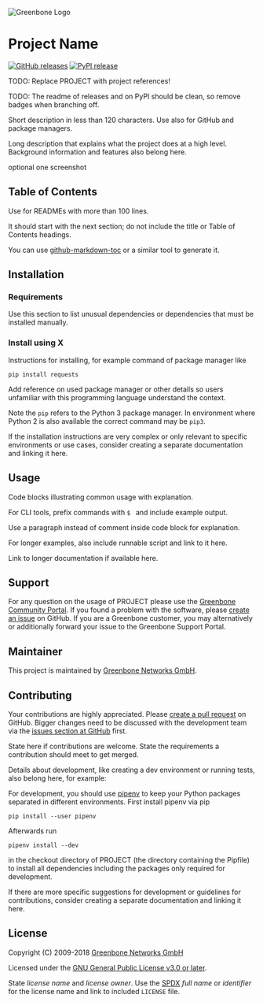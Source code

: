 ![Greenbone Logo](https://www.greenbone.net/wp-content/uploads/gb_logo_resilience_horizontal.png)

# Project Name

[![GitHub releases](https://img.shields.io/github/release/greenbone/PROJECT.svg)](https://github.com/greenbone/PROJECT/releases)
[![PyPI release](https://img.shields.io/pypi/v/PROJECT.svg)](https://pypi.org/project/PyDCF/)

TODO: Replace PROJECT with project references!

TODO: The readme of releases and on PyPI should be clean, so remove badges when branching off.

Short description in less than 120 characters. Use also for GitHub and package managers.

Long description that explains what the project does at a high level. Background information and features also belong here.

optional one screenshot

## Table of Contents

Use for READMEs with more than 100 lines.

It should start with the next section; do not include the title or Table of Contents headings.

You can use [github-markdown-toc](https://github.com/ekalinin/github-markdown-toc) or a similar tool to generate it.

## Installation

### Requirements

Use this section to list unusual dependencies or dependencies that must be installed manually.

### Install using X

Instructions for installing, for example command of package manager like

    pip install requests

Add reference on used package manager or other details so users unfamiliar with this programming language understand the context.

Note the `pip` refers to the Python 3 package manager. In environment where Python 2 is also available the correct command may be `pip3`.

If the installation instructions are very complex or only relevant to specific environments or use cases, consider creating a separate documentation and linking it here.

## Usage

Code blocks illustrating common usage with explanation.

For CLI tools, prefix commands with `$ ` and include example output.

Use a paragraph instead of comment inside code block for explanation.

For longer examples, also include runnable script and link to it here.

Link to longer documentation if available here.

## Support

For any question on the usage of PROJECT please use the [Greenbone Community Portal](https://community.greenbone.net/c/X). If you found a problem with the software, please [create an issue](https://github.com/greenbone/PROJECT/issues) on GitHub. If you are a Greenbone customer, you may alternatively or additionally forward your issue to the Greenbone Support Portal.

## Maintainer

This project is maintained by [Greenbone Networks GmbH](https://www.greenbone.net/).

## Contributing

Your contributions are highly appreciated. Please [create a pull request](https://github.com/greenbone/PROJECT/pulls) on GitHub. Bigger changes need to be discussed with the development team via the [issues section at GitHub](https://github.com/greenbone/PROJECT/issues) first.

State here if contributions are welcome. State the requirements a contribution should meet to get merged.

Details about development, like creating a dev environment or running tests, also belong here, for example:

For development, you should use [pipenv](https://pipenv.readthedocs.io/en/latest/) to keep your Python packages separated in different environments. First install pipenv via pip

    pip install --user pipenv

Afterwards run

    pipenv install --dev

in the checkout directory of PROJECT (the directory containing the Pipfile) to install all dependencies including the packages only required for development.

If there are more specific suggestions for development or guidelines for contributions, consider creating a separate documentation and linking it here.


## License

Copyright (C) 2009-2018 [Greenbone Networks GmbH](https://www.greenbone.net/)

Licensed under the [GNU General Public License v3.0 or later](LICENSE).

State *license name* and *license owner*. Use the [SPDX](https://spdx.org/licenses/) *full name* or *identifier* for the license name and link to included `LICENSE` file.
